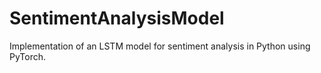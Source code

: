 ﻿# SentimentAnalysisModel
Implementation of an LSTM model for sentiment analysis in Python using PyTorch.

